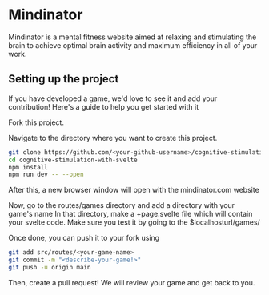 # Mindinator

Mindinator is a mental fitness website aimed at relaxing and stimulating the brain to achieve optimal brain activity and maximum efficiency in all of your work.

## Setting up the project

If you have developed a game, we'd love to see it and add your contribution!
Here's a guide to help you get started with it

Fork this project.

Navigate to the directory where you want to create this project.

```bash
git clone https://github.com/<your-github-username>/cognitive-stimulation-with-svelte.git
cd cognitive-stimulation-with-svelte
npm install
npm run dev -- --open
```

After this, a new browser window will open with the mindinator.com website

Now, go to the routes/games directory and add a directory with your game's name
In that directory, make a +page.svelte file which will contain your svelte code. Make sure you test it by going to the $localhosturl/games/<your-game>

Once done, you can push it to your fork using

```bash
git add src/routes/<your-game-name>
git commit -m "<describe-your-game!>"
git push -u origin main
```

Then, create a pull request! We will review your game and get back to you.
